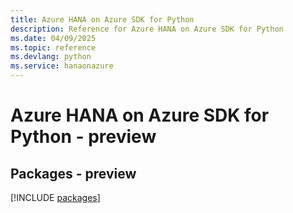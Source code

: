 ```yaml
---
title: Azure HANA on Azure SDK for Python
description: Reference for Azure HANA on Azure SDK for Python
ms.date: 04/09/2025
ms.topic: reference
ms.devlang: python
ms.service: hanaonazure
---
```

# Azure HANA on Azure SDK for Python - preview
## Packages - preview
[!INCLUDE [packages](hana-on-azure-index.md)]
